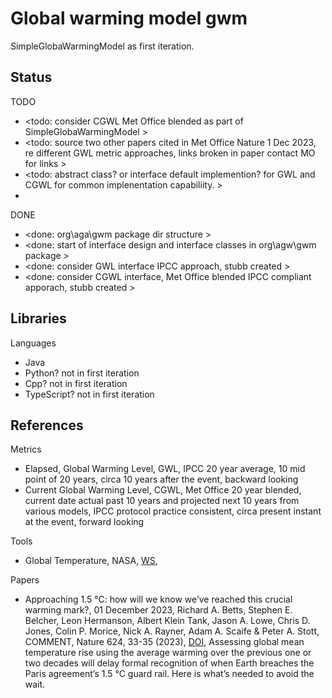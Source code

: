 # Global warming model gwm

SimpleGlobaWarmingModel as first iteration.

## Status

TODO
* <todo: consider CGWL Met Office blended as part of SimpleGlobaWarmingModel >
* <todo: source two other papers cited in Met Office Nature 1 Dec 2023, re different GWL metric approaches, links broken in paper contact MO for links >
* <todo: abstract class? or interface default implemention? for GWL and CGWL for common implenentation capabiliity. >
* 

DONE
* <done: org\aga\gwm package dir structure >
* <done: start of interface design and interface classes in org\agw\gwm package >
* <done: consider GWL interface IPCC approach, stubb created >
* <done: consider CGWL interface, Met Office blended IPCC compliant apporach, stubb created >

## Libraries

Languages
* Java
* Python? not in first iteration
* Cpp? not in first iteration
* TypeScript? not in first iteration

## References

Metrics
* Elapsed, Global Warming Level, GWL, IPCC 20 year average, 10 mid point of 20 years, circa 10 years after the event, backward looking
* Current Global Warming Level, CGWL, Met Office 20 year blended, current date actual past 10 years and projected next 10 years from various models, IPCC protocol practice consistent, circa present instant at the event, forward looking

Tools
* Global Temperature, NASA, [WS](https://climate.nasa.gov/vital-signs/global-temperature/?intent=121), 

Papers
* Approaching 1.5 °C: how will we know we’ve reached this crucial warming mark?, 01 December 2023, Richard A. Betts, Stephen E. Belcher, Leon Hermanson, Albert Klein Tank, Jason A. Lowe, Chris D. Jones, Colin P. Morice, Nick A. Rayner, Adam A. Scaife & Peter A. Stott, COMMENT, Nature 624, 33-35 (2023), [DOI](https://doi.org/10.1038/d41586-023-03775-z), Assessing global mean temperature rise using the average warming over the previous one or two decades will delay formal recognition of when Earth breaches the Paris agreement’s 1.5 °C guard rail. Here is what’s needed to avoid the wait.
